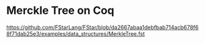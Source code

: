 # Merckle Tree on Coq

https://github.com/FStarLang/FStar/blob/da2667abaa1debfbab714acb678f68f71dab25e3/examples/data_structures/MerkleTree.fst



